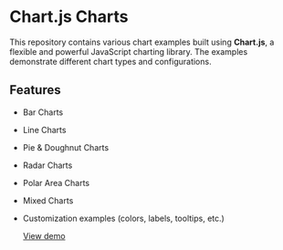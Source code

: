 # Chart.js Charts

This repository contains various chart examples built using **Chart.js**, a flexible and powerful JavaScript charting library. The examples demonstrate different chart types and configurations.

## Features

- Bar Charts
- Line Charts
- Pie & Doughnut Charts
- Radar Charts
- Polar Area Charts
- Mixed Charts
- Customization examples (colors, labels, tooltips, etc.)

  [View demo](https://bohdanadev.github.io/chartjs-charts/)
